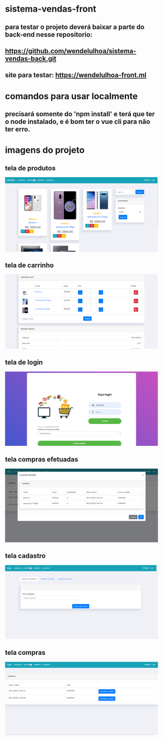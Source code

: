# sistema-vendas-front 

## para testar o projeto deverá baixar a parte do back-end nesse repositorio:

## https://github.com/wendelulhoa/sistema-vendas-back.git

## site para testar: https://wendelulhoa-front.ml

# comandos para usar localmente
## precisará somente do 'npm install' e terá que ter o node instalado, e é bom ter o vue cli para não ter erro.

# imagens do projeto

## tela de produtos
<img src="https://github.com/wendelulhoa/sistema-vendas-front/blob/main/images-readme/produtos.PNG">

## tela de carrinho
<img src="https://github.com/wendelulhoa/sistema-vendas-front/blob/main/images-readme/carrinho.PNG">

## tela de login
<img src="https://github.com/wendelulhoa/sistema-vendas-front/blob/main/images-readme/login.PNG">

## tela compras efetuadas
<img src="https://github.com/wendelulhoa/sistema-vendas-front/blob/main/images-readme/detalheCompras.PNG">

## tela cadastro
<img src="https://github.com/wendelulhoa/sistema-vendas-front/blob/main/images-readme/cadastro.PNG">

## tela compras
<img src="https://github.com/wendelulhoa/sistema-vendas-front/blob/main/images-readme/compras.PNG">
